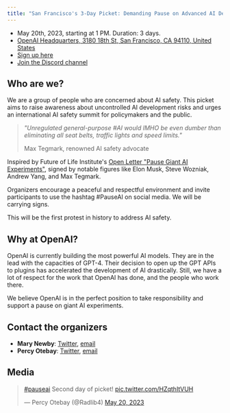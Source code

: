 ```yaml
---
title: "San Francisco's 3-Day Picket: Demanding Pause on Advanced AI Development Near OpenAI"
---
```


<script>
    import WidgetConsent from '$lib/components/widget-consent/WidgetConsent.svelte'
</script>

- May 20th, 2023, starting at 1 PM. Duration: 3 days.
- [OpenAI Headquarters, 3180 18th St, San Francisco, CA 94110, United States](https://goo.gl/maps/8mEdEwRhp1UyoTJi8?coh=178571&entry=tt)
- [Sign up here](https://discord.gg/Epg6AsmQ?event=1103338741906550844)
- [Join the Discord channel](https://discord.gg/anXWYCCdH5)

## Who are we?

We are a group of people who are concerned about AI safety. This picket aims to raise awareness about uncontrolled AI development risks and urges an international AI safety summit for policymakers and the public.

> _"Unregulated general-purpose #AI would IMHO be even dumber than eliminating all seat belts, traffic lights and speed limits."_
>
> Max Tegmark, renowned AI safety advocate

Inspired by Future of Life Institute's [Open Letter "Pause Giant AI Experiments"](https://futureoflife.org/open-letter/pause-giant-ai-experiments/), signed by notable figures like Elon Musk, Steve Wozniak, Andrew Yang, and Max Tegmark.

Organizers encourage a peaceful and respectful environment and invite participants to use the hashtag #PauseAI on social media. We will be carrying signs.

This will be the first protest in history to address AI safety.

## Why at OpenAI?

OpenAI is currently building the most powerful AI models.
They are in the lead with the capacities of GPT-4.
Their decision to open up the GPT APIs to plugins has accelerated the development of AI drastically.
Still, we have a lot of respect for the work that OpenAI has done, and the people who work there.

We believe OpenAI is in the perfect position to take responsibility and support a pause on giant AI experiments.

## Contact the organizers

- **Mary Newby**: [Twitter](https://twitter.com/sisyphusunc), [email](mailto:sisyphus.unc@gmail.com)
- **Percy Otebay**: [Twitter](https://twitter.com/Radlib4), [email](mailto:persiutebay@gmail.com)

## Media

<WidgetConsent>
<div>
<blockquote class="twitter-tweet"><p lang="en" dir="ltr"><a href="https://twitter.com/hashtag/pauseai?src=hash&amp;ref_src=twsrc%5Etfw">#pauseai</a> Second day of picket! <a href="https://t.co/HZqthItVUH">pic.twitter.com/HZqthItVUH</a></p>&mdash; Percy Otebay (@Radlib4) <a href="https://twitter.com/Radlib4/status/1660027527753236481?ref_src=twsrc%5Etfw">May 20, 2023</a></blockquote> <script async src="https://platform.twitter.com/widgets.js" charset="utf-8"></script>
</div>
</WidgetConsent>
